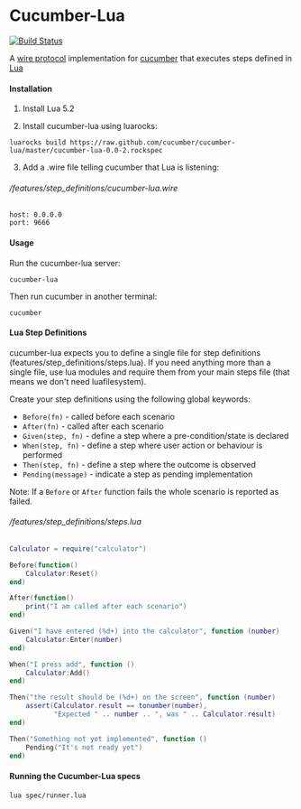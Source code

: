 # Cucumber-Lua
[![Build Status](https://travis-ci.org/cucumber/cucumber-lua.svg?branch=master)](https://travis-ci.org/cucumber/cucumber-lua)

A [wire protocol](https://github.com/cucumber/cucumber/wiki/Wire-Protocol) implementation for [cucumber](http://cucumbers.info/) that executes steps defined in [Lua](http://www.lua.org/)

#### Installation

1. Install Lua 5.2

2. Install cucumber-lua using luarocks:

```
luarocks build https://raw.github.com/cucumber/cucumber-lua/master/cucumber-lua-0.0-2.rockspec
```

3. Add a .wire file telling cucumber that Lua is listening:

###### /features/step_definitions/cucumber-lua.wire

```
host: 0.0.0.0
port: 9666
```

#### Usage

Run the cucumber-lua server:

```
cucumber-lua
```

Then run cucumber in another terminal:

```
cucumber
```

#### Lua Step Definitions

cucumber-lua expects you to define a single file for step definitions (features/step_definitions/steps.lua). If you need anything more than a single file, use lua modules and require them from your main steps file (that means we don't need luafilesystem).

Create your step definitions using the following global keywords:

* `Before(fn)` - called before each scenario
* `After(fn)` - called after each scenario
* `Given(step, fn)` - define a step where a pre-condition/state is declared
* `When(step, fn)` - define a step where user action or behaviour is performed
* `Then(step, fn)` - define a step where the outcome is observed
* `Pending(message)` - indicate a step as pending implementation

Note: If a `Before` or `After` function fails the whole scenario is reported as failed.

###### /features/step_definitions/steps.lua

```Lua
Calculator = require("calculator")

Before(function()
    Calculator:Reset()
end)

After(function()
    print("I am called after each scenario")
end)

Given("I have entered (%d+) into the calculator", function (number)
    Calculator:Enter(number)
end)

When("I press add", function ()
    Calculator:Add()
end)

Then("the result should be (%d+) on the screen", function (number)
    assert(Calculator.result == tonumber(number),
           "Expected " .. number .. ", was " .. Calculator.result)
end)

Then("Something not yet implemented", function ()
    Pending("It's not ready yet")
end)
```

#### Running the Cucumber-Lua specs

```
lua spec/runner.lua
```

